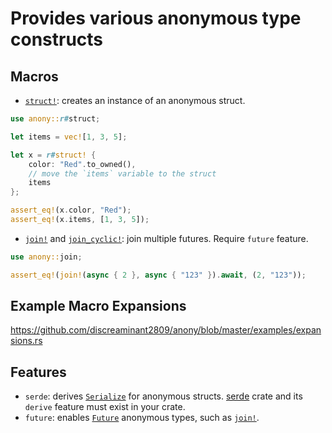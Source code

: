 # Provides various anonymous type constructs

## Macros

* [`struct!`]: creates an instance of an anonymous struct.

```rust
use anony::r#struct;

let items = vec![1, 3, 5];

let x = r#struct! {
    color: "Red".to_owned(),
    // move the `items` variable to the struct
    items
};

assert_eq!(x.color, "Red");
assert_eq!(x.items, [1, 3, 5]);
```

* [`join!`] and [`join_cyclic!`]: join multiple futures. Require `future` feature.

```rust
use anony::join;

assert_eq!(join!(async { 2 }, async { "123" }).await, (2, "123"));
```

## Example Macro Expansions

<https://github.com/discreaminant2809/anony/blob/master/examples/expansions.rs>

## Features

* `serde`: derives [`Serialize`] for anonymous structs. [serde] crate and its `derive` feature must exist in your crate.
* `future`: enables [`Future`] anonymous types, such as [`join!`].

[`struct!`]: https://docs.rs/anony/latest/anony/macro.struct.html
[`join!`]: https://docs.rs/anony/latest/anony/macro.join.html
[`join_cyclic!`]: https://docs.rs/anony/latest/anony/macro.join_cyclic.html
[`Serialize`]: https://docs.rs/serde/latest/serde/ser/trait.Serialize.html
[`Future`]: https://doc.rust-lang.org/core/future/trait.Future.html
[serde]: https://docs.rs/serde/latest/serde/index.html
